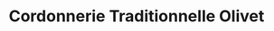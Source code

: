 ---
title: "Cordonnerie Traditionnelle Olivet"
url: /olivet/cordonnerie-traditionnelle-olivet/
shop: Schuhe
---